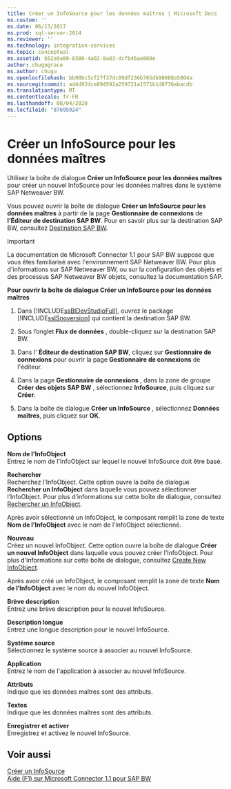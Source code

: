 ```yaml
---
title: Créer un InfoSource pour les données maîtres | Microsoft Docs
ms.custom: ''
ms.date: 06/13/2017
ms.prod: sql-server-2014
ms.reviewer: ''
ms.technology: integration-services
ms.topic: conceptual
ms.assetid: b52a9a89-8380-4a02-8a83-dcfb46ae860e
author: chugugrace
ms.author: chugu
ms.openlocfilehash: bb90bc5cf27f37dc89df236b765db98088a5804a
ms.sourcegitcommit: ad4d92dce894592a259721a1571b1d8736abacdb
ms.translationtype: MT
ms.contentlocale: fr-FR
ms.lasthandoff: 08/04/2020
ms.locfileid: "87695924"
---
```

# <a name="create-infosource-for-master-data"></a>Créer un InfoSource pour les données maîtres
  Utilisez la boîte de dialogue **Créer un InfoSource pour les données maîtres** pour créer un nouvel InfoSource pour les données maîtres dans le système SAP Netweaver BW.  
  
 Vous pouvez ouvrir la boîte de dialogue **Créer un InfoSource pour les données maîtres** à partir de la page **Gestionnaire de connexions** de **l’Éditeur de destination SAP BW**. Pour en savoir plus sur la destination SAP BW, consultez [Destination SAP BW](sap-bw-destination.md).  
  
> [!IMPORTANT]  
>  La documentation de Microsoft Connector 1.1 pour SAP BW suppose que vous êtes familiarisé avec l'environnement SAP Netweaver BW. Pour plus d'informations sur SAP Netweaver BW, ou sur la configuration des objets et des processus SAP Netweaver BW objets, consultez la documentation SAP.  
  
 **Pour ouvrir la boîte de dialogue Créer un InfoSource pour les données maîtres**  
  
1.  Dans [!INCLUDE[ssBIDevStudioFull](../../includes/ssbidevstudiofull-md.md)], ouvrez le package [!INCLUDE[ssISnoversion](../../includes/ssisnoversion-md.md)] qui contient la destination SAP BW.  
  
2.  Sous l’onglet **Flux de données** , double-cliquez sur la destination SAP BW.  
  
3.  Dans l' **Éditeur de destination SAP BW**, cliquez sur **Gestionnaire de connexions** pour ouvrir la page **Gestionnaire de connexions** de l'éditeur.  
  
4.  Dans la page **Gestionnaire de connexions** , dans la zone de groupe **Créer des objets SAP BW** , sélectionnez **InfoSource**, puis cliquez sur **Créer**.  
  
5.  Dans la boîte de dialogue **Créer un InfoSource** , sélectionnez **Données maîtres**, puis cliquez sur **OK**.  
  
## <a name="options"></a>Options  
 **Nom de l'InfoObject**  
 Entrez le nom de l'InfoObject sur lequel le nouvel InfoSource doit être basé.  
  
 **Rechercher**  
 Recherchez l'InfoObject. Cette option ouvre la boîte de dialogue **Rechercher un InfoObject** dans laquelle vous pouvez sélectionner l’InfoObject. Pour plus d’informations sur cette boîte de dialogue, consultez [Rechercher un InfoObject](look-up-infoobject.md).  
  
 Après avoir sélectionné un InfoObject, le composant remplit la zone de texte **Nom de l’InfoObject** avec le nom de l’InfoObject sélectionné.  
  
 **Nouveau**  
 Créez un nouvel InfoObject. Cette option ouvre la boîte de dialogue **Créer un nouvel InfoObject** dans laquelle vous pouvez créer l’InfoObject. Pour plus d'informations sur cette boîte de dialogue, consultez [Create New InfoObject](create-new-infoobject.md).  
  
 Après avoir créé un InfoObject, le composant remplit la zone de texte **Nom de l’InfoObject** avec le nom du nouvel InfoObject.  
  
 **Brève description**  
 Entrez une brève description pour le nouvel InfoSource.  
  
 **Description longue**  
 Entrez une longue description pour le nouvel InfoSource.  
  
 **Système source**  
 Sélectionnez le système source à associer au nouvel InfoSource.  
  
 **Application**  
 Entrez le nom de l'application à associer au nouvel InfoSource.  
  
 **Attributs**  
 Indique que les données maîtres sont des attributs.  
  
 **Textes**  
 Indique que les données maîtres sont des attributs.  
  
 **Enregistrer et activer**  
 Enregistrez et activez le nouvel InfoSource.  
  
## <a name="see-also"></a>Voir aussi  
 [Créer un InfoSource](create-infosource.md)   
 [Aide (F1) sur Microsoft Connector 1.1 pour SAP BW](../microsoft-connector-for-sap-bw-f1-help.md)  
  
  
